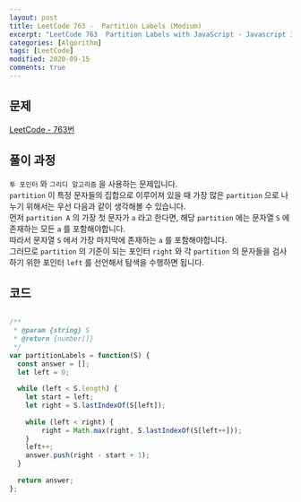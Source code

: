 ```yaml
---
layout: post
title: LeetCode 763 -  Partition Labels (Medium)
excerpt: "LeetCode 763  Partition Labels with JavaScript - Javascript 코딩 테스트 대비"
categories: [Algorithm]
tags: [LeetCode]
modified: 2020-09-15
comments: true
---
```


## 문제
[LeetCode - 763번](https://leetcode.com/problems/partition-labels/)


## 풀이 과정
`투 포인터` 와 `그리디 알고리즘` 을 사용하는 문제입니다. <br>
`partition` 이 특정 문자들의 집합으로 이루어져 있을 때 가장 많은 `partition` 으로 나누기 위해서는 우선 다음과 같이 생각해볼 수 있습니다. <br>
먼저 `partition A` 의 가장 첫 문자가 `a` 라고 한다면, 해당 `partition` 에는 문자열 `S` 에 존재하는 모든 `a` 를 포함해야합니다. <br>
따라서 문자열 `S` 에서 가장 마지막에 존재하는 `a` 를 포함해야합니다. <br>
그러므로 `partition` 의 기준이 되는 포인터 `right` 와 각 `partition` 의 문자들을 검사하기 위한 포인터 `left` 를 선언해서 탐색을 수행하면 됩니다. <br> 

## 코드

~~~ javascript

/**
 * @param {string} S
 * @return {number[]}
 */
var partitionLabels = function(S) {
  const answer = [];
  let left = 0;
  
  while (left < S.length) {
    let start = left;
    let right = S.lastIndexOf(S[left]);
    
    while (left < right) {
        right = Math.max(right, S.lastIndexOf(S[left++]));
    }
    left++;
    answer.push(right - start + 1);
  }
  
  return answer;
};

~~~

